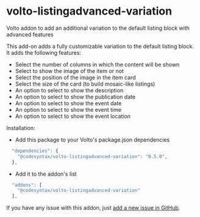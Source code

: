 # volto-listingadvanced-variation

Volto addon to add an additional variation to the default listing block with advanced features

This add-on adds a fully customizable variation to the default listing block. It adds the following features:

- Select the number of columns in which the content will be shown
- Select to show the image of the item or not
- Select the position of the image in the item card
- Select the size of the card (to build mosaic-like listings)
- An option to select to show the description
- An option to select to show the publication date
- An option to select to show the event date
- An option to select to show the event time
- An option to select to show the event location

Installation:

- Add this package to your Volto's package.json dependencies

```javascript
  "dependencies": {
    "@codesyntax/volto-listingadvanced-variation": "0.5.0",
  },
```

- Add it to the addon's list

```javascript
  "addons": [
    "@codesyntax/volto-listingadvanced-variation"
  ],
```

If you have any issue with this addon, just [add a new issue in GitHub](https://github.com/codesyntax/volto-listingadvanced-block).
